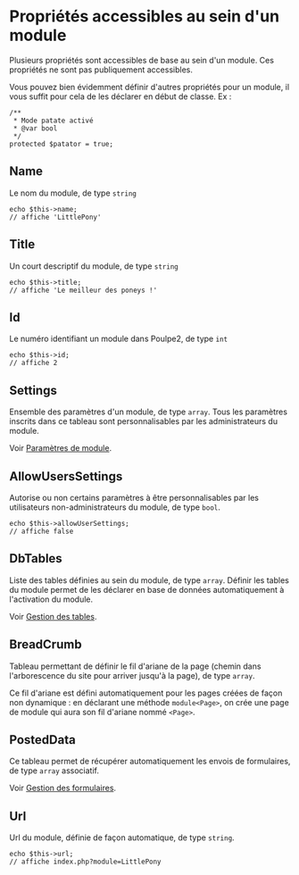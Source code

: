 # Propriétés accessibles au sein d'un module

Plusieurs propriétés sont accessibles de base au sein d'un module. Ces propriétés ne sont pas publiquement accessibles.

Vous pouvez bien évidemment définir d'autres propriétés pour un module, il vous suffit pour cela de les déclarer en début de classe. Ex :

    /**
     * Mode patate activé
     * @var bool
     */
    protected $patator = true;

## Name

Le nom du module, de type `string`

    echo $this->name;
    // affiche 'LittlePony'

## Title

Un court descriptif du module, de type `string`

    echo $this->title;
    // affiche 'Le meilleur des poneys !'
    
## Id

Le numéro identifiant un module dans Poulpe2, de type `int`

    echo $this->id;
    // affiche 2

## Settings

Ensemble des paramètres d'un module, de type `array`. Tous les paramètres inscrits dans ce tableau sont personnalisables par les administrateurs du module.

Voir [Paramètres de module](Organisation%20du%20module/Paramètres%20de%20module.md).

## AllowUsersSettings

Autorise ou non certains paramètres à être personnalisables par les utilisateurs non-administrateurs du module, de type `bool`.

    echo $this->allowUserSettings;
    // affiche false

## DbTables

Liste des tables définies au sein du module, de type `array`. Définir les tables du module permet de les déclarer en base de données automatiquement à l'activation du module.

Voir [Gestion des tables](Base%20de%20données/Gestion%20des%20tables.md).

## BreadCrumb

Tableau permettant de définir le fil d'ariane de la page (chemin dans l'arborescence du site pour arriver jusqu'à la page), de type `array`.

Ce fil d'ariane est défini automatiquement pour les pages créées de façon non dynamique : en déclarant une méthode `module<Page>`, on crée une page de module qui aura son fil d'ariane nommé `<Page>`.

## PostedData

Ce tableau permet de récupérer automatiquement les envois de formulaires, de type `array` associatif.

Voir [Gestion des formulaires](Formulaires/Gestion%20des%20formulaires.md).

## Url

Url du module, définie de façon automatique, de type `string`.

    echo $this->url;
    // affiche index.php?module=LittlePony